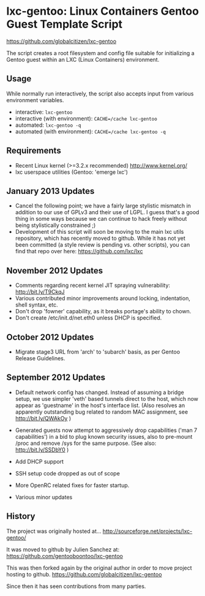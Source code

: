 lxc-gentoo: Linux Containers Gentoo Guest Template Script
=========================================================

https://github.com/globalcitizen/lxc-gentoo

The script creates a root filesystem and config
file suitable for initializing a Gentoo guest
within an LXC (Linux Containers) environment.

Usage
-----
While normally run interactively, the script also
accepts input from various environment variables.

 - interactive: `lxc-gentoo`
 - interactive (with environment): `CACHE=/cache lxc-gentoo`
 - automated: `lxc-gentoo -q`
 - automated (with environment): `CACHE=/cache lxc-gentoo -q`


Requirements
------------
 - Recent Linux kernel (>=3.2.x recommended)
    http://www.kernel.org/
 - lxc userspace utilities
    (Gentoo: 'emerge lxc')


January 2013 Updates
--------------------
 - Cancel the following point; we have a fairly
   large stylistic mismatch in addition to our
   use of GPLv3 and their use of LGPL.  I guess
   that's a good thing in some ways because we
   can continue to hack freely without being
   stylistically constrained ;)
 - Development of this script will soon be moving
   to the main lxc utils repository, which has
   recently moved to github.  While it has not
   yet been committed (a style review is pending
   vs. other scripts), you can find that repo
   over here: https://github.com/lxc/lxc

November 2012 Updates
---------------------
 - Comments regarding recent kernel JIT spraying
   vulnerability: http://bit.ly/T9CkqJ
 - Various contributed minor improvements around
   locking, indentation, shell syntax, etc.
 - Don't drop 'fowner' capability, as it breaks
   portage's ability to chown.
 - Don't create /etc/init.d/net.eth0 unless DHCP
   is specified.

October 2012 Updates
--------------------
 - Migrate stage3 URL from 'arch' to 'subarch'
   basis, as per Gentoo Release Guidelines.


September 2012 Updates
----------------------

 - Default network config has changed. Instead
   of assuming a bridge setup, we use simpler 
   'veth' based tunnels direct to the host,
   which now appear as 'guestname' in the
   host's interface list.  (Also resolves an
   apparently outstanding bug related to random
   MAC assignment, see http://bit.ly/QWAkOy )

 - Generated guests now attempt to aggressively 
   drop capabilities ('man 7 capabilities') in
   a bid to plug known security issues, also to
   pre-mount /proc and remove /sys for the same
   purpose.  (See also: http://bit.ly/SSDbY0 )

 - Add DHCP support

 - SSH setup code dropped as out of scope

 - More OpenRC related fixes for faster startup.

 - Various minor updates


History
-------

 The project was originally hosted at...
  http://sourceforge.net/projects/lxc-gentoo/
 
 It was moved to github by Julien Sanchez at:
  https://github.com/gentooboontoo/lxc-gentoo

 This was then forked again by the original 
 author in order to move project hosting to 
 github.
  https://github.com/globalcitizen/lxc-gentoo

 Since then it has seen contributions from
 many parties.
